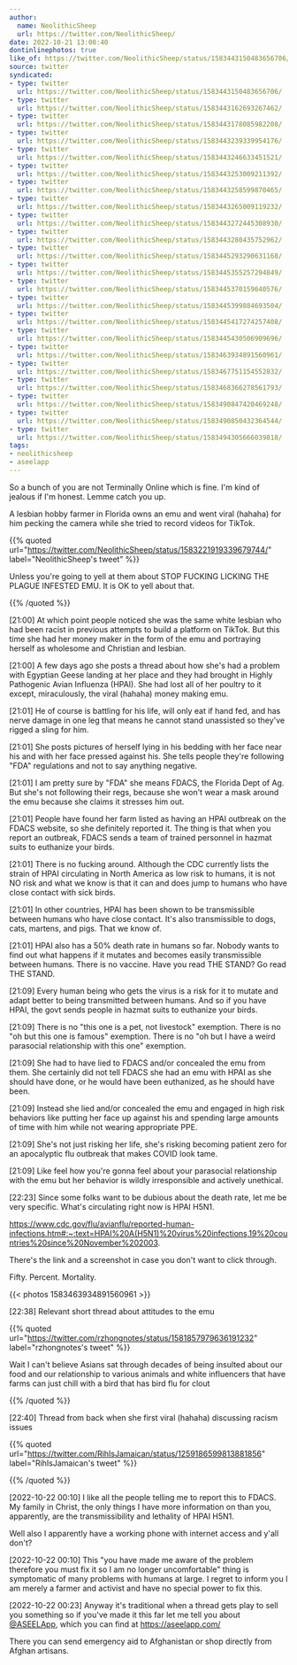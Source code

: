 ```yaml
---
author:
  name: NeolithicSheep
  url: https://twitter.com/NeolithicSheep/
date: 2022-10-21 13:00:40
dontinlinephotos: true
like_of: https://twitter.com/NeolithicSheep/status/1583443150483656706/
source: twitter
syndicated:
- type: twitter
  url: https://twitter.com/NeolithicSheep/status/1583443150483656706/
- type: twitter
  url: https://twitter.com/NeolithicSheep/status/1583443162693267462/
- type: twitter
  url: https://twitter.com/NeolithicSheep/status/1583443178085982208/
- type: twitter
  url: https://twitter.com/NeolithicSheep/status/1583443239339954176/
- type: twitter
  url: https://twitter.com/NeolithicSheep/status/1583443246633451521/
- type: twitter
  url: https://twitter.com/NeolithicSheep/status/1583443253009211392/
- type: twitter
  url: https://twitter.com/NeolithicSheep/status/1583443258599870465/
- type: twitter
  url: https://twitter.com/NeolithicSheep/status/1583443265009119232/
- type: twitter
  url: https://twitter.com/NeolithicSheep/status/1583443272445308930/
- type: twitter
  url: https://twitter.com/NeolithicSheep/status/1583443280435752962/
- type: twitter
  url: https://twitter.com/NeolithicSheep/status/1583445293290631168/
- type: twitter
  url: https://twitter.com/NeolithicSheep/status/1583445355257294849/
- type: twitter
  url: https://twitter.com/NeolithicSheep/status/1583445370159640576/
- type: twitter
  url: https://twitter.com/NeolithicSheep/status/1583445399884693504/
- type: twitter
  url: https://twitter.com/NeolithicSheep/status/1583445417274257408/
- type: twitter
  url: https://twitter.com/NeolithicSheep/status/1583445430506909696/
- type: twitter
  url: https://twitter.com/NeolithicSheep/status/1583463934891560961/
- type: twitter
  url: https://twitter.com/NeolithicSheep/status/1583467751154552832/
- type: twitter
  url: https://twitter.com/NeolithicSheep/status/1583468366278561793/
- type: twitter
  url: https://twitter.com/NeolithicSheep/status/1583490847420469248/
- type: twitter
  url: https://twitter.com/NeolithicSheep/status/1583490850432364544/
- type: twitter
  url: https://twitter.com/NeolithicSheep/status/1583494305666039818/
tags:
- neolithicsheep
- aseelapp
---
```


So a bunch of you are not Terminally Online which is fine. I'm kind of jealous if I'm honest. Lemme catch you up.



A lesbian hobby farmer in Florida owns an emu and went viral (hahaha) for him pecking the camera while she tried to record videos for TikTok. 

{{% quoted url="https://twitter.com/NeolithicSheep/status/1583221919339679744/" label="NeolithicSheep's tweet" %}}

Unless you're going to yell at them about STOP FUCKING LICKING THE PLAGUE INFESTED EMU. It is OK to yell about that.

{{% /quoted %}}

<time id="1583443162693267462">[21:00]</time> At which point people noticed she was the same white lesbian who had been racist in previous attempts to build a platform on TikTok. But this time she had her money maker in the form of the emu and portraying herself as wholesome and Christian and lesbian.

<time id="1583443178085982208">[21:00]</time> A few days ago she posts a thread about how she's had a problem with Egyptian Geese landing at her place and they had brought in Highly Pathogenic Avian Influenza (HPAI). She had lost all of her poultry to it except, miraculously, the viral (hahaha) money making emu.

<time id="1583443239339954176">[21:01]</time> He of course is battling for his life, will only eat if hand fed, and has nerve damage in one leg that means he cannot stand unassisted so they've rigged a sling for him.

<time id="1583443246633451521">[21:01]</time> She posts pictures of herself lying in his bedding with her face near his and with her face pressed against his. She tells people they're following "FDA" regulations and not to say anything negative.

<time id="1583443253009211392">[21:01]</time> I am pretty sure by "FDA" she means FDACS, the Florida Dept of Ag. But she's not following their regs, because she won't wear a mask around the emu because she claims it stresses him out.

<time id="1583443258599870465">[21:01]</time> People have found her farm listed as having an HPAI outbreak on the FDACS website, so she definitely reported it. The thing is that when you report an outbreak, FDACS sends a team of trained personnel in hazmat suits to euthanize your birds.

<time id="1583443265009119232">[21:01]</time> There is no fucking around. Although the CDC currently lists the strain of HPAI circulating in North America as low risk to humans, it is not NO risk and what we know is that it can and does jump to humans who have close contact with sick birds.

<time id="1583443272445308930">[21:01]</time> In other countries, HPAI has been shown to be transmissible between humans who have close contact. It's also transmissible to dogs, cats, martens, and pigs. That we know of.

<time id="1583443280435752962">[21:01]</time> HPAI also has a 50% death rate in humans so far. Nobody wants to find out what happens if it mutates and becomes easily transmissible between humans. There is no vaccine. Have you read THE STAND? Go read THE STAND.

<time id="1583445293290631168">[21:09]</time> Every human being who gets the virus is a risk for it to mutate and adapt better to being transmitted between humans. And so if you have HPAI, the govt sends people in hazmat suits to euthanize your birds.

<time id="1583445355257294849">[21:09]</time> There is no "this one is a pet, not livestock" exemption. There is no "oh but this one is famous" exemption. There is no "oh but I have a weird parasocial relationship with this one" exemption.

<time id="1583445370159640576">[21:09]</time> She had to have lied to FDACS and/or concealed the emu from them. She certainly did not tell FDACS she had an emu with HPAI as she should have done, or he would have been euthanized, as he should have been.

<time id="1583445399884693504">[21:09]</time> Instead she lied and/or concealed the emu and engaged in high risk behaviors like putting her face up against his and spending large amounts of time with him while not wearing appropriate PPE.

<time id="1583445417274257408">[21:09]</time> She's not just risking her life, she's risking becoming patient zero for an apocalyptic flu outbreak that makes COVID look tame.

<time id="1583445430506909696">[21:09]</time> Like feel how you're gonna feel about your parasocial relationship with the emu but her behavior is wildly irresponsible and actively unethical.

<time id="1583463934891560961">[22:23]</time> Since some folks want to be dubious about the death rate, let me be very specific. What's circulating right now is HPAI H5N1.

https://www.cdc.gov/flu/avianflu/reported-human-infections.htm#:~:text=HPAI%20A(H5N1)%20virus%20infections,19%20countries%20since%20November%202003.

There's the link and a screenshot in case you don't want to click through.



Fifty. Percent. Mortality. 

{{< photos 1583463934891560961 >}}

<time id="1583467751154552832">[22:38]</time> Relevant short thread about attitudes to the emu



{{% quoted url="https://twitter.com/rzhongnotes/status/1581857979636191232" label="rzhongnotes's tweet" %}}

Wait I can't believe Asians sat through decades of being insulted about our food and our relationship to various animals and white influencers that have farms can just chill with a bird that has bird flu for clout

{{% /quoted %}}

<time id="1583468366278561793">[22:40]</time> Thread from back when she first viral (hahaha) discussing racism issues



{{% quoted url="https://twitter.com/RihIsJamaican/status/1259186599813881856" label="RihIsJamaican's tweet" %}}



{{% /quoted %}}

<time id="1583490847420469248">[2022-10-22 00:10] </time> I like all the people telling me to report this to FDACS. My family in Christ, the only things I have more information on than you, apparently, are the transmissibility and lethality of HPAI H5N1.



Well also I apparently have a working phone with internet access and y'all don't?

<time id="1583490850432364544">[2022-10-22 00:10] </time> This "you have made me aware of the problem therefore you must fix it so I am no longer uncomfortable" thing is symptomatic of many problems with humans at large. I regret to inform you I am merely a farmer and activist and have no special power to fix this.

<time id="1583494305666039818">[2022-10-22 00:23] </time> Anyway it's traditional when a thread gets play to sell you something so if you've made it this far let me tell you about [@ASEELApp](https://twitter.com/ASEELApp/), which you can find at https://aseelapp.com/



There you can send emergency aid to Afghanistan or shop directly from Afghan artisans.